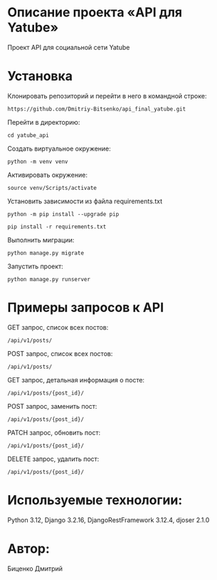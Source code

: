 # Описание проекта «API для Yatube»
Проект API для социальной сети Yatube

# Установка
Клонировать репозиторий и перейти в него в командной строке:

```
https://github.com/Dmitriy-Bitsenko/api_final_yatube.git
```
Перейти в директорию:
```
cd yatube_api
```
Cоздать виртуальное окружение:
```
python -m venv venv
```
Активировать окружение:
```
source venv/Scripts/activate
```
Установить зависимости из файла requirements.txt
```
python -m pip install --upgrade pip
```
```
pip install -r requirements.txt
```
Выполнить миграции:
```
python manage.py migrate
```
Запустить проект:
```
python manage.py runserver
```

# Примеры запросов к API
GET запрос, список всех постов:
```
/api/v1/posts/
```
POST запрос, список всех постов:
```
/api/v1/posts/
```
GET запрос, детальная информация о посте:
```
/api/v1/posts/{post_id}/
```
POST запрос, заменить пост:
```
/api/v1/posts/{post_id}/
```
PATCH запрос, обновить пост:
```
/api/v1/posts/{post_id}/
```
DELETE запрос, удалить пост:
```
/api/v1/posts/{post_id}/
```
# Используемые технологии:
Python 3.12, Django 3.2.16, DjangoRestFramework 3.12.4, djoser 2.1.0

# Автор:
Биценко Дмитрий


